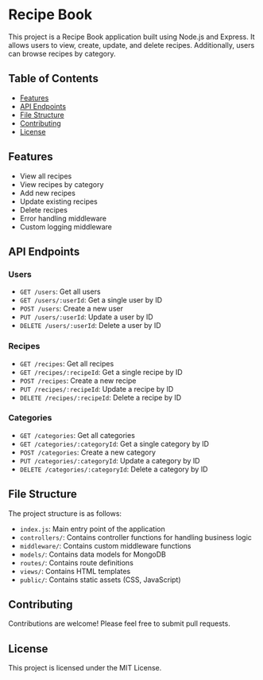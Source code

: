 # Recipe Book

This project is a Recipe Book application built using Node.js and Express. It allows users to view, create, update, and delete recipes. Additionally, users can browse recipes by category.

## Table of Contents

- [Features](#features)
- [API Endpoints](#api-endpoints)
- [File Structure](#file-structure)
- [Contributing](#contributing)
- [License](#license)

## Features

- View all recipes
- View recipes by category
- Add new recipes
- Update existing recipes
- Delete recipes
- Error handling middleware
- Custom logging middleware

## API Endpoints

### Users

- `GET /users`: Get all users
- `GET /users/:userId`: Get a single user by ID
- `POST /users`: Create a new user
- `PUT /users/:userId`: Update a user by ID
- `DELETE /users/:userId`: Delete a user by ID

### Recipes

- `GET /recipes`: Get all recipes
- `GET /recipes/:recipeId`: Get a single recipe by ID
- `POST /recipes`: Create a new recipe
- `PUT /recipes/:recipeId`: Update a recipe by ID
- `DELETE /recipes/:recipeId`: Delete a recipe by ID

### Categories

- `GET /categories`: Get all categories
- `GET /categories/:categoryId`: Get a single category by ID
- `POST /categories`: Create a new category
- `PUT /categories/:categoryId`: Update a category by ID
- `DELETE /categories/:categoryId`: Delete a category by ID

## File Structure

The project structure is as follows:

- `index.js`: Main entry point of the application
- `controllers/`: Contains controller functions for handling business logic
- `middleware/`: Contains custom middleware functions
- `models/`: Contains data models for MongoDB
- `routes/`: Contains route definitions
- `views/`: Contains HTML templates
- `public/`: Contains static assets (CSS, JavaScript)

## Contributing

Contributions are welcome! Please feel free to submit pull requests.

## License

This project is licensed under the MIT License.

